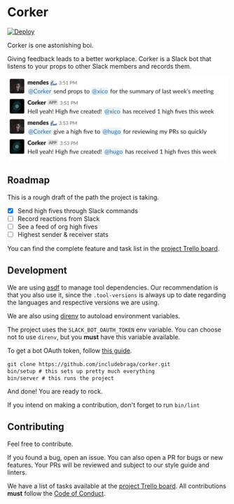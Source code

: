 # Corker

[![Deploy](https://www.herokucdn.com/deploy/button.svg)](https://heroku.com/deploy)

Corker is one astonishing boi.

Giving feedback leads to a better workplace. Corker is a Slack bot that listens to your props to other Slack members and records them.

![corker in action](docs/images/screenshot.png)

## Roadmap

This is a rough draft of the path the project is taking.

- [x] Send high fives through Slack commands
- [ ] Record reactions from Slack
- [ ] See a feed of org high fives
- [ ] Highest sender & receiver stats

You can find the complete feature and task list in the [project Trello
board][trello].

## Development

We are using [asdf](https://github.com/asdf-vm/asdf) to manage tool
dependencies. Our recommendation is that you also use it, since the
`.tool-versions` is always up to date regarding the languages and respective
versions we are using.

We are also using [direnv](https://github.com/direnv/direnv) to autoload
environment variables.

The project uses the `SLACK_BOT_OAUTH_TOKEN` env variable. You can choose not to
use `direnv`, but you **must** have this variable available.

To get a bot OAuth token, follow [this guide](https://hexdocs.pm/slack/token_generation_instructions.html).

```shell
git clone https://github.com/includebraga/corker.git
bin/setup # this sets up pretty much everything
bin/server # this runs the project
```

And done! You are ready to rock.

If you intend on making a contribution, don't forget to run `bin/lint`

## Contributing

Feel free to contribute.

If you found a bug, open an issue. You can also open a PR for bugs or new
features. Your PRs will be reviewed and subject to our style guide and linters.

We have a list of tasks available at the [project
Trello board][trello]. All contributions **must** follow the [Code of
Conduct][coc].

[trello]: https://trello.com/b/lc3PDonO/%F0%9F%92%BB-corker
[coc]: https://github.com/geometry-zsh/geometry/blob/master/CODE_OF_CONDUCT.md
